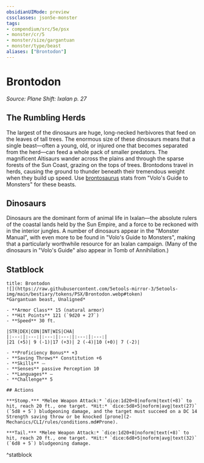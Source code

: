 ```yaml
---
obsidianUIMode: preview
cssclasses: json5e-monster
tags:
- compendium/src/5e/psx
- monster/cr/5
- monster/size/gargantuan
- monster/type/beast
aliases: ["Brontodon"]
---
```

# Brontodon
*Source: Plane Shift: Ixalan p. 27*  

## The Rumbling Herds

The largest of the dinosaurs are huge, long-necked herbivores that feed on the leaves of tall trees. The enormous size of these dinosaurs means that a single beast—often a young, old, or injured one that becomes separated from the herd—can feed a whole pack of smaller predators. The magnificent Altisaurs wander across the plains and through the sparse forests of the Sun Coast, grazing on the tops of trees. Brontodons travel in herds, causing the ground to thunder beneath their tremendous weight when they build up speed. Use [brontosaurus](2-Mechanics/CLI/bestiary/beast/brontosaurus-mpmm.md) stats from "Volo's Guide to Monsters" for these beasts.

## Dinosaurs

Dinosaurs are the dominant form of animal life in Ixalan—the absolute rulers of the coastal lands held by the Sun Empire, and a force to be reckoned with in the interior jungles. A number of dinosaurs appear in the "Monster Manual", with even more to be found in "Volo's Guide to Monsters", making that a particularly worthwhile resource for an Ixalan campaign. (Many of the dinosaurs in "Volo's Guide" also appear in Tomb of Annihilation.)

## Statblock

```ad-statblock
title: Brontodon
![](https://raw.githubusercontent.com/5etools-mirror-3/5etools-img/main/bestiary/tokens/PSX/Brontodon.webp#token)
*Gargantuan beast, Unaligned*

- **Armor Class** 15 (natural armor)
- **Hit Points** 121 (`9d20 + 27`)
- **Speed** 30 ft.

|STR|DEX|CON|INT|WIS|CHA|
|:---:|:---:|:---:|:---:|:---:|:---:|
|21 (+5)| 9 (-1)|17 (+3)| 2 (-4)|10 (+0)| 7 (-2)|

- **Proficiency Bonus** +3
- **Saving Throws** Constitution +6
- **Skills** ⏤
- **Senses** passive Perception 10
- **Languages** —
- **Challenge** 5

## Actions

***Stomp.*** *Melee Weapon Attack:* `dice:1d20+8|noform|text(+8)` to hit, reach 20 ft., one target. *Hit:* `dice:5d8+5|noform|avg|text(27)` (`5d8 + 5`) bludgeoning damage, and the target must succeed on a DC 14 Strength saving throw or be knocked [prone](2-Mechanics/CLI/rules/conditions.md#Prone).

***Tail.*** *Melee Weapon Attack:* `dice:1d20+8|noform|text(+8)` to hit, reach 20 ft., one target. *Hit:* `dice:6d8+5|noform|avg|text(32)` (`6d8 + 5`) bludgeoning damage.
```
^statblock